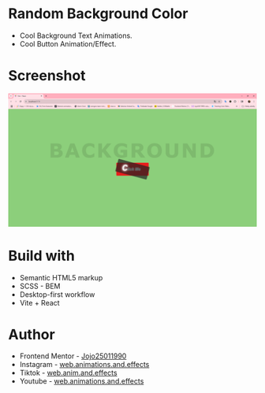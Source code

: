 # Random Background Color

-   Cool Background Text Animations.
-   Cool Button Animation/Effect.

# Screenshot

![](./Random%20Background%20React%20App.png)

# Build with

-   Semantic HTML5 markup
-   SCSS - BEM
-   Desktop-first workflow
-   Vite + React

# Author

-   Frontend Mentor - [Jojo25011990](https://www.frontendmentor.io/profile/Jojo25011990)
-   Instagram - [web.animations.and.effects](https://www.instagram.com/web.animations.and.effects)
-   Tiktok - [web.anim.and.effects](https://www.tiktok.com/@web.anim.and.effects)
-   Youtube - [web.animations.and.effects](https://www.youtube.com/@web.animations.and.effects)
